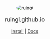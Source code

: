 <p align="center">
  <img src="https://avatars.githubusercontent.com/u/149220283?s=128&v=4" alt="ruingl" style="border-radius: 50%;">
</p>

<!-- Centered Text with Links -->
<div align="center">
  <p style="font-size: 18px;">ruingl.github.io</p>

  <!-- Links -->
  <a href="install.sh">Install</a> | <a href="docs.md">Docs</a>
</div>

